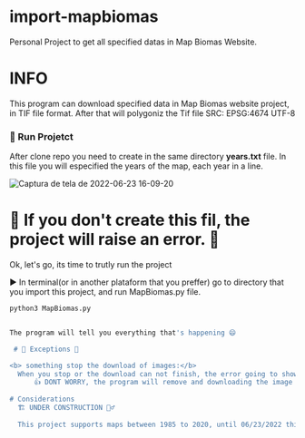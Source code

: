 # import-mapbiomas
Personal Project to get all specified datas in Map Biomas Website. 

# INFO

This program can download specified data in Map Biomas website project, in TIF file format. After that will polygoniz the Tif file
SRC: EPSG:4674
UTF-8

<h3> 🔨 Run Projetct </h3>

After clone repo you need to create in the same directory <b>years.txt</b> file.
  In this file you will especified the years of the map, each year in a line.
  

  ![Captura de tela de 2022-06-23 16-09-20](https://user-images.githubusercontent.com/78693116/175378598-ee7eb237-eaf2-4b8f-b51a-4f8ab3388fa0.png)


  
  
# 🚫 If you don't create this fil, the project will raise an error. 🚫

<p>Ok, let's go, its time to trutly run the project</p>

▶️ In terminal(or in another plataform that you preffer) go to directory that you import this project, and run MapBiomas.py file.

```sh
python3 MapBiomas.py


The program will tell you everything that's happening 😄

 # 💢 Exceptions 💢 

<b> something stop the download of images:</b>
  When you stop or the download can not finish, the error going to show up in your screen. 
      👍 DONT WORRY, the program will remove and downloading the image again 👍
      
# Considerations
  🏗️ UNDER CONSTRUCTION 👷‍♂️
  
  This project supports maps between 1985 to 2020, until 06/23/2022 this was the last update in Map Biomas Website. 
